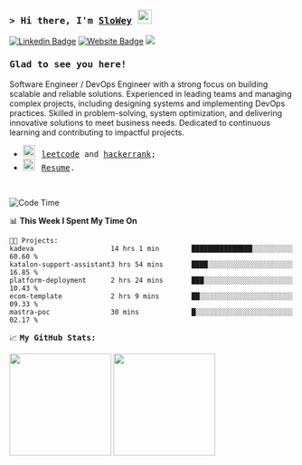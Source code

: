 ### <samp>&gt; Hi there, I'm <a href="https://www.slowey.works/" target="_blank">SloWey</a> <img src="https://media.giphy.com/media/hvRJCLFzcasrR4ia7z/giphy.gif" width="25"> </samp>

[![Linkedin Badge](https://img.shields.io/badge/-LinkedIn-0e76a8?style=flat-square&logo=Linkedin&logoColor=white)](https://linkedin.com/in/sloweyne)
[![Website Badge](https://img.shields.io/badge/Website-3b5998?style=flat-square&logo=google-chrome&logoColor=white)](https://slowey.dev)
![](https://komarev.com/ghpvc/?username=sloweyyy&style=flat-square)
### <samp>Glad to see you here! &nbsp; 

Software Engineer / DevOps Engineer with a strong focus on building scalable and reliable solutions. Experienced in leading teams and managing complex projects, including designing systems and implementing DevOps practices. Skilled in problem-solving, system optimization, and delivering innovative solutions to meet business needs. Dedicated to continuous learning and contributing to impactful projects.

-   <img src="https://github.com/Gapur/Gapur/blob/main/assets/lightning.gif?raw=true" width="21" />&nbsp;&nbsp; <samp>[leetcode](https://leetcode.com/slowey/) and [hackerrank](https://www.hackerrank.com/profile/slowey);
-   <img src="https://github.com/Gapur/Gapur/blob/main/assets/doc.gif?raw=true" width="21" />&nbsp;&nbsp; <samp>[Resume](https://resume.slowey.dev).

</br>

<!--START_SECTION:waka-->
![Code Time](http://img.shields.io/badge/Code%20Time-1%2C984%20hrs%2041%20mins-blue)

📊 **This Week I Spent My Time On** 

```text
🐱‍💻 Projects: 
kadeva                   14 hrs 1 min        ███████████████░░░░░░░░░░   60.60 % 
katalon-support-assistant3 hrs 54 mins       ████░░░░░░░░░░░░░░░░░░░░░   16.85 % 
platform-deployment      2 hrs 24 mins       ███░░░░░░░░░░░░░░░░░░░░░░   10.43 % 
ecom-template            2 hrs 9 mins        ██░░░░░░░░░░░░░░░░░░░░░░░   09.33 % 
mastra-poc               30 mins             █░░░░░░░░░░░░░░░░░░░░░░░░   02.17 % 
```


<!--END_SECTION:waka-->

📈 **<samp>My GitHub Stats:**

<p>
  <img height="180em" src="https://github-readme-stats.vercel.app/api?username=sloweyyy&show_icons=true&hide_border=true&&count_private=true&include_all_commits=true&theme=transparent&include_orgs=true" />
  <img height="180em" src="https://github-readme-stats.vercel.app/api/top-langs/?username=sloweyyy&show_icons=true&hide_border=true&layout=compact&langs_count=10&theme=transparent&include_orgs=true&exclude_repo=Facial-expression-recognition-through-Portrait-Images,CS114.O11-22521145,CS114.O11-FinalProject,katalon-testops,trustify-truetest,trustify-truetest,ML-specialization-notes&hide=html,css"/>
</p>

<!--START_SECTION:SHOW_OS-->
<!--END_SECTION:SHOW_OS-->
